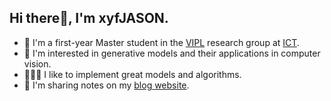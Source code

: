 ## Hi there👋, I'm xyfJASON.

 - 🔭 I'm a first-year Master student in the [VIPL](http://vipl.ict.ac.cn/en) research group at [ICT](http://www.ict.ac.cn/).
 - 🌱 I'm interested in generative models and their applications in computer vision.
 - 👨🏻‍💻 I like to implement great models and algorithms.
 - 📝 I'm sharing notes on my [blog website](https://xyfjason.top).

<!--
**xyfJASON/xyfJASON** is a ✨ _special_ ✨ repository because its `README.md` (this file) appears on your GitHub profile.

Here are some ideas to get you started:

- 🔭 I’m currently working on ...
- 🌱 I’m currently learning ...
- 👯 I’m looking to collaborate on ...
- 🤔 I’m looking for help with ...
- 💬 Ask me about ...
- 📫 How to reach me: ...
- 😄 Pronouns: ...
- ⚡ Fun fact: ...
-->

